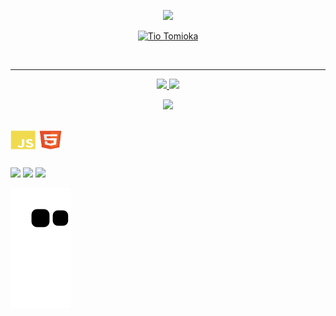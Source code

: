 <p align="center">
  <a href="https://github.com/SilasJr-dev"><img src="https://cardivo.vercel.app/api?name=Tio Tomioka&description=Olá Tudo Bem?, eu sou o Tio Tomioka, apenas um mero curioso em aprender a programar&image=https://i.ibb.co/kcMw5jF/me.jpg&usqp=CAU&usqp=CAU&backgroundColor=%23ecf0f1&github=Tio Tomioka&pattern=leaf&colorPattern=%23eaeaea" /><a>
</p>

<p align="center"> <a href="Manish"><img width="170px" height="24" src="https://komarev.com/ghpvc/?username=SilasJr-dev&label=Visitantes&color=green&style=flat-square" alt="Tio Tomioka" /></a> </p><br> 
    
___
<div align="center">
  <a href="https://github.com/SilasJr-dev">
  <img height="180em" src="https://github-readme-stats.vercel.app/api?username=SilasJr-dev&show_icons=true&theme=tokyonight&include_all_commits=true&count_private=true"/>
<img height="180em" src="https://github-readme-stats.vercel.app/api/top-langs/?username=SilasJr-dev&layout=compact&langs_count=7&theme=tokyonight"/><a>
</div>
<p align="center">
  <a href="https://github.com/SilasJr-dev"><img src="https://github-readme-streak-stats.herokuapp.com?user=SilasJr-dev&theme=tokyonight&hide_border=false&properties=background&border=%239611C5FF" /><a>
</p>
<div style="display: inline_block"><br>
  <img align="center" alt="Rafa-Js" height="30" width="40" src="https://raw.githubusercontent.com/devicons/devicon/master/icons/javascript/javascript-plain.svg">
  <img align="center" alt="Rafa-HTML" height="30" width="40" src="https://raw.githubusercontent.com/devicons/devicon/master/icons/html5/html5-original.svg">
</div>
  
  ##
 
<div> 
  <a href="https://youtube.com/channel/UC8DcGKSSBm7kv2lXsjAmmMQ" target="_blank"><img src="https://img.shields.io/badge/YouTube-FF0000?style=for-the-badge&logo=youtube&logoColor=white" target="_blank"></a>
  <a href="https://www.instagram.com/silasvljunior" target="_blank"><img src="https://img.shields.io/badge/-Instagram-%23E4405F?style=for-the-badge&logo=instagram&logoColor=white" target="_blank"></a>
  <a href = "http://wa.me/5544997433716"><img src="https://img.shields.io/badge/-WhatsApp-%23333?style=for-the-badge&logo=whatsapp&logoColor=white" target="_blank"></a>
 
  ![Snake animation](https://github.com/rafaballerini/rafaballerini/blob/output/github-contribution-grid-snake.svg)
 
</div>
